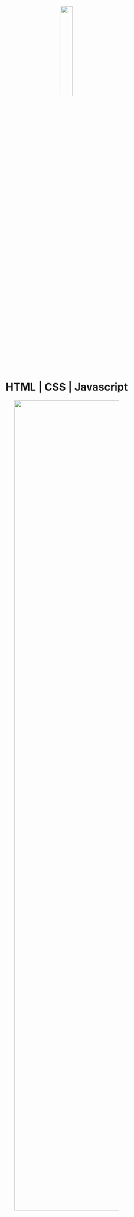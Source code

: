 <div align="center">
   <img src="https://user-images.githubusercontent.com/60121384/92047527-ba340680-ed5b-11ea-98a1-80e151964b99.jpg" width="25%" height="25%" />
</div>
<h1 align="center">
  HTML | CSS | Javascript
</h1>


<div align="center">
    <img src="https://user-images.githubusercontent.com/60121384/92043556-9d470580-ed52-11ea-98fd-cb2a6fc5f16c.jpg" width="75%" height="75%" />
</div>

## :bookmark: Sobre

O **Ecoleta** é um marketplace que ajuda pessoas a encontrarem pontos de coleta de resíduos de forma eficiente. O projeto foi desenvolvido
na Next Level Week #1, evento da [Rocketseat](https://rocketseat.com.br/).

## :rocket: Tecnologias

* [HTML](https://github.com/MichaelVini/Projeto-NextLevelWeek)      
* [CSS](https://github.com/MichaelVini/Projeto-NextLevelWeek)      
* [Javascript](https://www.javascript.com/)      
* [Express](https://expressjs.com/)
* [Nunjucks](https://mozilla.github.io/nunjucks/)
* [SQLite](https://www.sqlite.org/)

## :computer: Website
<div align="center">
   <img src="https://user-images.githubusercontent.com/60121384/92046398-d4b8b080-ed58-11ea-8ac0-2496e3e599d8.jpg" width="75%" height="75%" />
   <img src="https://user-images.githubusercontent.com/60121384/92045441-e9944480-ed56-11ea-8b27-a48787adb12e.jpg" width="75%" height="75%" />
   <img src="https://user-images.githubusercontent.com/60121384/92045415-dbdebf00-ed56-11ea-94f5-bf615c49eef3.jpg" width="75%" height="75%" />
   <img src="https://user-images.githubusercontent.com/60121384/92045420-de411900-ed56-11ea-9615-663133c5f907.jpg" width="75%" height="75%" />
   <img src="https://user-images.githubusercontent.com/60121384/92045432-e436fa00-ed56-11ea-93a2-680bf4ef8230.jpg" width="75%" height="75%" />
   <img src="https://user-images.githubusercontent.com/60121384/92045555-37a94800-ed57-11ea-98b7-aa5c0adf6e7a.jpg" width="75%" height="75%" />
</div>

## 🤔 Como contribuir

- Faça um fork desse repositório; `https://github.com/MichaelVini/Projeto-NextLevelWeek.git`
- Cria uma branch com a sua feature: `git checkout -b minha-feature`;
- Faça commit das suas alterações: `git commit -m 'feat: Minha nova feature'`;
- Faça push para a sua branch: `git push origin minha-feature`.

Depois que o merge da sua pull request for feito, você pode deletar a sua branch.

<sub>Desenvolvido por [Michael Vinicius](https://www.linkedin.com/in/michael-vinicius-b93b03195/) :rocket:.</sub>
